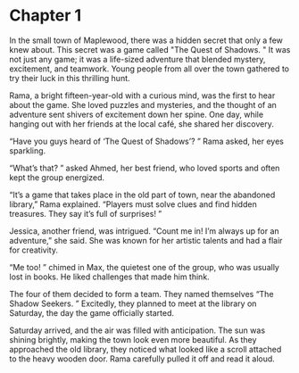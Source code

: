 # Chapter 1

In the small town of Maplewood, there was a hidden secret that only a few knew about. This secret was a game called "The Quest of Shadows. " It was not just any game; it was a life-sized adventure that blended mystery, excitement, and teamwork. Young people from all over the town gathered to try their luck in this thrilling hunt.

Rama, a bright fifteen-year-old with a curious mind, was the first to hear about the game. She loved puzzles and mysteries, and the thought of an adventure sent shivers of excitement down her spine. One day, while hanging out with her friends at the local café, she shared her discovery.

“Have you guys heard of ‘The Quest of Shadows’? ” Rama asked, her eyes sparkling.

“What’s that? ” asked Ahmed, her best friend, who loved sports and often kept the group energized.

“It’s a game that takes place in the old part of town, near the abandoned library,” Rama explained. “Players must solve clues and find hidden treasures. They say it’s full of surprises! ”

Jessica, another friend, was intrigued. “Count me in! I’m always up for an adventure,” she said. She was known for her artistic talents and had a flair for creativity.

“Me too! ” chimed in Max, the quietest one of the group, who was usually lost in books. He liked challenges that made him think.

The four of them decided to form a team. They named themselves “The Shadow Seekers. ” Excitedly, they planned to meet at the library on Saturday, the day the game officially started.

Saturday arrived, and the air was filled with anticipation. The sun was shining brightly, making the town look even more beautiful. As they approached the old library, they noticed what looked like a scroll attached to the heavy wooden door. Rama carefully pulled it off and read it aloud.
